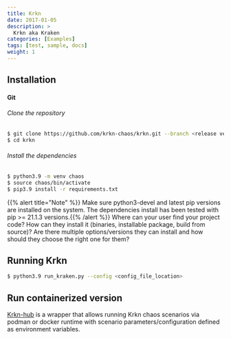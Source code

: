 ```yaml
---
title: Krkn
date: 2017-01-05
description: >
  Krkn aka Kraken
categories: [Examples]
tags: [test, sample, docs]
weight: 1
---
```


## Installation

#### Git 
###### Clone the repository
```bash
$ git clone https://github.com/krkn-chaos/krkn.git --branch <release version>
$ cd krkn 
```
###### Install the dependencies

```bash
$ python3.9 -m venv chaos
$ source chaos/bin/activate
$ pip3.9 install -r requirements.txt
```
{{% alert title="Note" %}} Make sure python3-devel and latest pip versions are installed on the system. The dependencies install has been tested with pip >= 21.1.3 versions.{{% /alert %}}
Where can your user find your project code? How can they install it (binaries, installable package, build from source)? Are there multiple options/versions they can install and how should they choose the right one for them?

## Running Krkn

```bash
$ python3.9 run_kraken.py --config <config_file_location>
```

## Run containerized version

[Krkn-hub](/docs/installation/krkn-hub.md) is a wrapper that allows running Krkn chaos scenarios via podman or docker runtime with scenario parameters/configuration defined as environment variables.